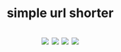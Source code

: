 ㅤ<h1 align="center">simple url shorter

[![](https://img.shields.io/badge/Developed%20by-fllcker-%236DB33F)](https://github.com/fllcker)
![](https://img.shields.io/badge/JDK-19.0.1-%23E76F00)
![](https://img.shields.io/badge/Spring%20Boot-3.0.1-%236DB33F)
[![](https://img.shields.io/badge/DBMS-Postgres-%234476ff)](https://www.postgresql.org/)
</h1>



